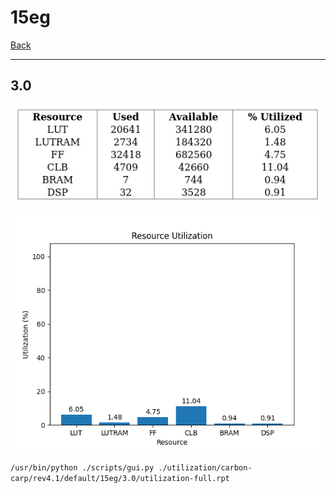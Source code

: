 # 15eg

[Back](<../rev4.1.md>)

---

## 3.0

<p align="center">
	<img src="../../../../../images/carbon-carp/rev4.1/default/15eg/3.0/table.jpg" />
</p>

<p align="center">
	<img src="../../../../../images/carbon-carp/rev4.1/default/15eg/3.0/graph.png" />
</p>

`/usr/bin/python ./scripts/gui.py ./utilization/carbon-carp/rev4.1/default/15eg/3.0/utilization-full.rpt`

